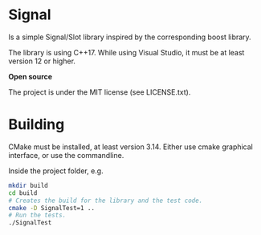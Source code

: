 Signal
======
Is a simple Signal/Slot library inspired by the corresponding boost library.

The library is using C++17. While using Visual Studio, it must be at least version 12 or higher.

<p><b>Open source</b></p>
The project is under the MIT license (see LICENSE.txt).

Building
======
CMake must be installed, at least version 3.14. Either use cmake graphical interface, or use the commandline.

Inside the project folder, e.g.
```bash
mkdir build
cd build
# Creates the build for the library and the test code.
cmake -D SignalTest=1 .. 
# Run the tests.
./SignalTest
```
